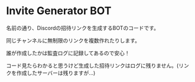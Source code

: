 # Invite Generator BOT

名前の通り、Discordの招待リンクを生成するBOTのコードです。

同じチャンネルに無制限のリンクを複数作れたりします。

誰が作成したかは監査ログに記録してあるので安心！

コード見たらわかると思うけど生成した招待リンクはログに残りません。(リンクを作成したサーバーは残りますが...)
